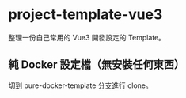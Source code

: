 # project-template-vue3

整理一份自己常用的 Vue3 開發設定的 Template。

## 純 Docker 設定檔（無安裝任何東西）

切到 pure-docker-template 分支進行 clone。
